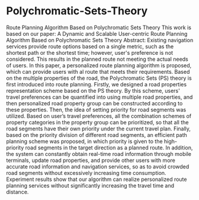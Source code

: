 # Polychromatic-Sets-Theory
Route Planning Algorithm Based on Polychromatic Sets Theory
This work is based on our paper: A Dynamic and Scalable User-centric Route Planning Algorithm Based on Polychromatic Sets Theory
Abstract:
Existing navigation services provide route options based on a single metric, such as the shortest path or the shortest time; however, user's preference is not considered. This results in the planned route not meeting the actual needs of users. In this paper, a personalized route planning algorithm is proposed, which can provide users with al route that meets their requirements. 
Based on the multiple properties of the road, the Polychromatic Sets (PS) theory is first introduced into route planning. Firstly, we designed a road properties representation scheme based on the PS theory. By this scheme, users' travel preferences can be quantified into using multiple road properties, and then personalized road property group can be constructed according to these properties. Then, the idea of setting priority for road segments was utilized. Based on user’s travel preferences, all the combination schemes of property categories in the property group can be prioritized, so that all the road segments have their own priority under the current travel plan. Finally, based on the priority division of different road segments, an efficient path planning scheme was proposed, in which priority is given to the high-priority road segments in the target direction as a planned route.
In addition, the system can constantly obtain real-time road information through mobile terminals, update road properties, and provide other users with more accurate road information and navigation services, so as to avoid crowded road segments without excessively increasing time consumption. Experiment results show that our algorithm can realize personalized route planning services without significantly increasing the travel time and distance.
